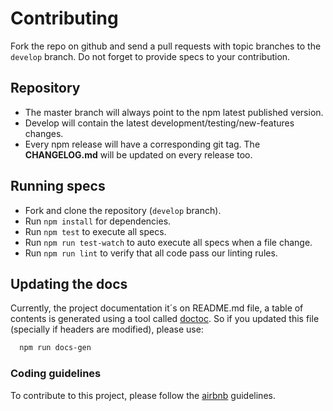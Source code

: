 # Contributing

Fork the repo on github and send a pull requests with topic branches to the ```develop``` branch. Do not forget to provide specs to your contribution.

## Repository

* The master branch will always point to the npm latest published version.
* Develop will contain the latest development/testing/new-features changes.
* Every npm release will have a corresponding git tag. The **CHANGELOG.md** will be updated on every release too.

## Running specs

* Fork and clone the repository (`develop` branch).
* Run `npm install` for dependencies.
* Run `npm test` to execute all specs.
* Run `npm run test-watch` to auto execute all specs when a file change.
* Run `npm run lint` to verify that all code pass our linting rules.

## Updating the docs

Currently, the project documentation it´s on README.md file, a table of contents is generated using a tool called [doctoc](https://github.com/thlorenz/doctoc). So if you updated this file (specially if headers are modified), please use:

```bash
  npm run docs-gen
```

### Coding guidelines

To contribute to this project, please follow the [airbnb](https://github.com/airbnb/javascript) guidelines.
